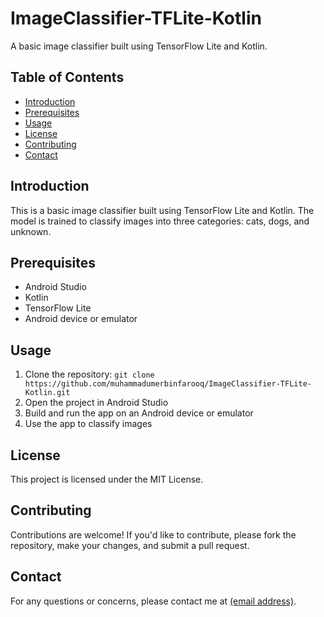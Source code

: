 <h1>ImageClassifier-TFLite-Kotlin</h1>

<p>A basic image classifier built using TensorFlow Lite and Kotlin.</p>

<h2>Table of Contents</h2>

<ul>
<li><a href="#introduction">Introduction</a></li>
<li><a href="#prerequisites">Prerequisites</a></li>
<li><a href="#usage">Usage</a></li>
<li><a href="#license">License</a></li>
<li><a href="#contributing">Contributing</a></li>
<li><a href="#contact">Contact</a></li>
</ul>

<h2 id="introduction">Introduction</h2>

<p>This is a basic image classifier built using TensorFlow Lite and Kotlin. The model is trained to classify images into three categories: cats, dogs, and unknown.</p>

<h2 id="prerequisites">Prerequisites</h2>

<ul>
<li>Android Studio</li>
<li>Kotlin</li>
<li>TensorFlow Lite</li>
<li>Android device or emulator</li>
</ul>

<h2 id="usage">Usage</h2>

<ol>
<li>Clone the repository: <code>git clone https://github.com/muhammadumerbinfarooq/ImageClassifier-TFLite-Kotlin.git</code></li>
<li>Open the project in Android Studio</li>
<li>Build and run the app on an Android device or emulator</li>
<li>Use the app to classify images</li>
</ol>

<h2 id="license">License</h2>

<p>This project is licensed under the MIT License.</p>

<h2 id="contributing">Contributing</h2>

<p>Contributions are welcome! If you'd like to contribute, please fork the repository, make your changes, and submit a pull request.</p>

<h2 id="contact">Contact</h2>

<p>For any questions or concerns, please contact me at <a href="mailto:(mumermemon312@gmail.com)">(email address)</a>.</p>
